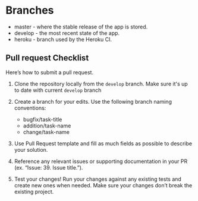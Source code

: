 # Branches

- master - where the stable release of the app is stored.
- develop - the most recent state of the app.
- heroku - branch used by the Heroku CI.

## Pull request Checklist

Here’s how to submit a pull request.

1. Clone the repository locally from the `develop` branch. Make sure it's up to date with current `develop` branch
2. Create a branch for your edits. Use the following branch naming conventions:

   - bugfix/task-title
   - addition/task-name
   - change/task-name

3. Use Pull Request template and fill as much fields as possible to describe your solution.
4. Reference any relevant issues or supporting documentation in your PR (ex. “Issue: 39. Issue title.”).
5. Test your changes! Run your changes against any existing tests and create new ones when needed. Make sure your changes don’t break the existing project.
